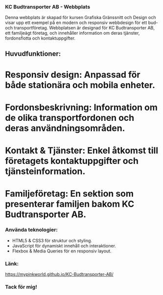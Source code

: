 ### KC Budtransporter AB - Webbplats

Denna webbplats är skapad för kursen Grafiska Gränssnitt och Design och visar upp ett exempel på en modern och responsiv webbdesign för ett bud- och transportföretag. Webbplatsen är designad för KC Budtransporter AB, ett familjeägt företag, och innehåller information om deras tjänster, fordonsflotta och kontaktuppgifter.

## Huvudfunktioner:

# Responsiv design: Anpassad för både stationära och mobila enheter.
# Fordonsbeskrivning: Information om de olika transportfordonen och deras användningsområden.
# Kontakt & Tjänster: Enkel åtkomst till företagets kontaktuppgifter och tjänsteinformation.
# Familjeföretag: En sektion som presenterar familjen bakom KC Budtransporter AB.

### Använda teknologier:

- HTML5 & CSS3 för struktur och styling.
- JavaScript för dynamiskt innehåll och interaktioner.
- Flexbox & Media Queries för en responsiv layout.

### Länk: 

https://mypinkworld.github.io/KC-Budtransporter-AB/

### Tack för mig! 